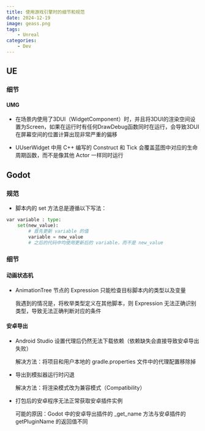 ```yaml
---
title: 使用游戏引擎时的细节和规范
date: 2024-12-19
image: geass.png
tags: 
    - Unreal
categories:
    - Dev
---
```


## UE

### 细节

#### UMG

- 在场景内使用了3DUI（WidgetComponent）时，并且将3DUI的渲染空间设置为Screen，如果在运行时有任何DrawDebug函数同时在运行，会导致3DUI在屏幕空间的位置计算出现非常严重的偏移

- UUserWidget 中用 C++ 编写的 Construct 和 Tick 会覆盖蓝图中对应的生命周期函数，而不是像其他 Actor 一样同时运行

## Godot

### 规范

- 脚本内的 set 方法总是遵循以下写法：

```python
var variable : type:
    set(new_value):
        # 首先更新 variable 的值
        variable = new_value
        # 之后的代码中均使用更新后的 variable，而不是 new_value
```

### 细节

#### 动画状态机

- AnimationTree 节点的 Expression 只能检查目标脚本内的类型以及变量
  
  我遇到的情况是，将枚举类型定义在其他脚本，则 Expression 无法正确识别类型，导致无法正确判断对应的条件

#### 安卓导出

- Android Studio 设置代理后仍然无法下载依赖（依赖缺失会直接导致安卓导出失败）
  
  解决方法：将项目和用户本地的 gradle.properties 文件中的代理配置移除掉

- 导出到模拟器运行时闪退
  
  解决方法：将渲染模式改为兼容模式（Compatibility）
  
- 打包后的安卓程序无法正常获取安卓插件实例

  可能的原因：Godot 中的安卓导出插件的 _get_name 方法与安卓插件的 getPluginName 的返回值不同
